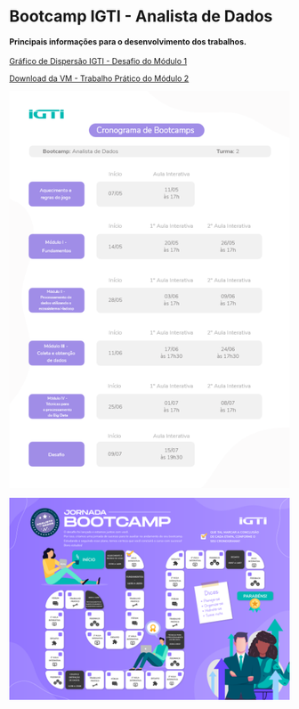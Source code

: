 # Bootcamp IGTI - Analista de Dados

<h4>Principais informações para o desenvolvimento dos trabalhos.</h4>

<a href="https://docs.google.com/document/d/175rvUz5UroFAeps4wDupSNMCBDLQwsO8TIt-AzCTcwo/edit?usp=sharing">Gráfico de Dispersão IGTI - Desafio do Módulo 1</a>

<a href="https://drive.google.com/drive/u/1/folders/1cNMqry11xrtr-z7rqzuCI7msmu7OOksN">Download da VM - Trabalho Prático do Módulo 2</a>

![](Cronograma.png)

![](Jornada_Bootcamp.png)
